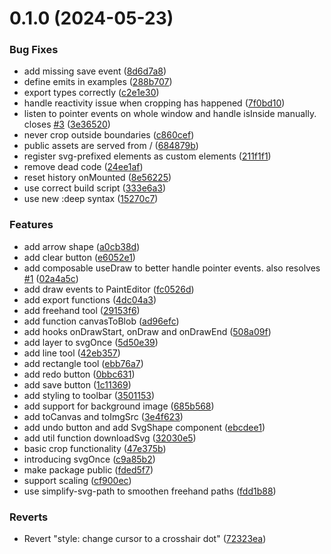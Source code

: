 # 0.1.0 (2024-05-23)


### Bug Fixes

* add missing save event ([8d6d7a8](https://github.com/robertrosman/vue-paint/commit/8d6d7a87b1f204eeaa04e174c2f50fa08119084e))
* define emits in examples ([288b707](https://github.com/robertrosman/vue-paint/commit/288b7073fc22dc5c0db90806474c8769d37f95c2))
* export types correctly ([c2e1e30](https://github.com/robertrosman/vue-paint/commit/c2e1e300d9d17ea63a0c84e48daa4237952332ee))
* handle reactivity issue when cropping has happened ([7f0bd10](https://github.com/robertrosman/vue-paint/commit/7f0bd108df9636648282d36fe5432670a9d1a053))
* listen to pointer events on whole window and handle isInside manually. closes [#3](https://github.com/robertrosman/vue-paint/issues/3) ([3e36520](https://github.com/robertrosman/vue-paint/commit/3e36520fc67ba99f51a53d4f0d09b605966703e4))
* never crop outside boundaries ([c860cef](https://github.com/robertrosman/vue-paint/commit/c860cef5474ada7eb0f391b8d97747d4e9bcf0c5))
* public assets are served from / ([684879b](https://github.com/robertrosman/vue-paint/commit/684879bfc9c1ffd2ad36847a59effad14a0872db))
* register svg-prefixed elements as custom elements ([211f1f1](https://github.com/robertrosman/vue-paint/commit/211f1f1de42e09485bccf17928673197b8f793b9))
* remove dead code ([24ee1af](https://github.com/robertrosman/vue-paint/commit/24ee1aff31421d12653d091bbd4b6c6e2e0f7b33))
* reset history onMounted ([8e56225](https://github.com/robertrosman/vue-paint/commit/8e5622514c3e9e4bcb3efad608ba199bf2ea77cd))
* use correct build script ([333e6a3](https://github.com/robertrosman/vue-paint/commit/333e6a32a0455427ef07b6a50455e31d0629018d))
* use new :deep syntax ([15270c7](https://github.com/robertrosman/vue-paint/commit/15270c71bc8105f9eb60a9b3ac808acd3d3b94aa))


### Features

* add arrow shape ([a0cb38d](https://github.com/robertrosman/vue-paint/commit/a0cb38d8fb1cbfb622be2e1bf1ee3a0d46f8a6ef))
* add clear button ([e6052e1](https://github.com/robertrosman/vue-paint/commit/e6052e10b72ac91deec79dd057231682faafdc4f))
* add composable useDraw to better handle pointer events. also resolves [#1](https://github.com/robertrosman/vue-paint/issues/1) ([02a4a5c](https://github.com/robertrosman/vue-paint/commit/02a4a5c045bf8c0651a864a4c809036dfa905b2f))
* add draw events to PaintEditor ([fc0526d](https://github.com/robertrosman/vue-paint/commit/fc0526d518ebf4d262f8af7992805ca3f9278a91))
* add export functions ([4dc04a3](https://github.com/robertrosman/vue-paint/commit/4dc04a308781c060403f4acf34a95857de8e0548))
* add freehand tool ([29153f6](https://github.com/robertrosman/vue-paint/commit/29153f614de1eab376fbbf9dd660c863ed276ddd))
* add function canvasToBlob ([ad96efc](https://github.com/robertrosman/vue-paint/commit/ad96efc21d12dba91f763761cbebadb3c490a1a1))
* add hooks onDrawStart, onDraw and onDrawEnd ([508a09f](https://github.com/robertrosman/vue-paint/commit/508a09f14ed83a25db60cff1b55115689be2b0af))
* add layer to svgOnce ([5d50e39](https://github.com/robertrosman/vue-paint/commit/5d50e396b24b04730b31b3c1800607aece2e9a84))
* add line tool ([42eb357](https://github.com/robertrosman/vue-paint/commit/42eb357ca3250e407811af6843398d9d3a92a9fd))
* add rectangle tool ([ebb76a7](https://github.com/robertrosman/vue-paint/commit/ebb76a72f2fa5b51d4519913f70a2862c6526bdb))
* add redo button ([0bbc631](https://github.com/robertrosman/vue-paint/commit/0bbc6316138fbc7d9d0e7673c7c4b4e0fa59340b))
* add save button ([1c11369](https://github.com/robertrosman/vue-paint/commit/1c11369c902fca85766fb3ec6c4ac47f9ac440af))
* add styling to toolbar ([3501153](https://github.com/robertrosman/vue-paint/commit/35011532a359e9ce1ee874e88047ee2f7539ac91))
* add support for background image ([685b568](https://github.com/robertrosman/vue-paint/commit/685b56803ea754986a2b7a8488f3a60889268fc8))
* add toCanvas and toImgSrc ([3e4f623](https://github.com/robertrosman/vue-paint/commit/3e4f6238b38a91bee0640ea68f102a5fba2ce5b4))
* add undo button and add SvgShape component ([ebcdee1](https://github.com/robertrosman/vue-paint/commit/ebcdee1ea22a31fec3c86151af97fb9de7b9c5d9))
* add util function downloadSvg ([32030e5](https://github.com/robertrosman/vue-paint/commit/32030e51c3c9d3b04a8cce9c6545ac96fe0e8079))
* basic crop functionality ([47e375b](https://github.com/robertrosman/vue-paint/commit/47e375b4a90cb5afdd2282e05cfc8e899d9fbba2))
* introducing svgOnce ([c9a85b2](https://github.com/robertrosman/vue-paint/commit/c9a85b2d0ed75d16e7322d88db5a294d68a1b28a))
* make package public ([fded5f7](https://github.com/robertrosman/vue-paint/commit/fded5f74fa2392b1ba206c245075376b36fd6ed2))
* support scaling ([cf900ec](https://github.com/robertrosman/vue-paint/commit/cf900ecb9711e656c389f0249b6c81e130cf4b2b))
* use simplify-svg-path to smoothen freehand paths ([fdd1b88](https://github.com/robertrosman/vue-paint/commit/fdd1b880226f6081899fc5955931ab8632e91eb3))


### Reverts

* Revert "style: change cursor to a crosshair dot" ([72323ea](https://github.com/robertrosman/vue-paint/commit/72323ea3f6ced61152a6a8e2c1a6075e39b8f1ca))



